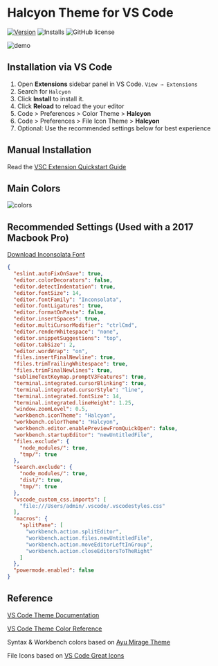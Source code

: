 # Halcyon Theme for VS Code

[![Version](https://vsmarketplacebadge.apphb.com/version/brittanychiang.halcyon-vscode.svg)](https://marketplace.visualstudio.com/items?itemName=brittanychiang.halcyon-vscode)
![Installs](https://vsmarketplacebadge.apphb.com/installs/brittanychiang.halcyon-vscode.svg)
![GitHub license](https://img.shields.io/github/license/bchiang7/halcyon-vscode.svg)

![demo](https://raw.githubusercontent.com/bchiang7/halcyon-vscode/master/images/demo.png)

## Installation via VS Code

1. Open **Extensions** sidebar panel in VS Code. `View → Extensions`
1. Search for `Halcyon`
1. Click **Install** to install it.
1. Click **Reload** to reload the your editor
1. Code > Preferences > Color Theme > **Halcyon**
1. Code > Preferences > File Icon Theme > **Halcyon**
1. Optional: Use the recommended settings below for best experience

## Manual Installation

Read the [VSC Extension Quickstart Guide](https://github.com/bchiang7/halcyon-vscode/blob/master/vsc-extension-quickstart.md)

## Main Colors

![colors](https://raw.githubusercontent.com/bchiang7/halcyon-vscode/master/images/colors.png)

## Recommended Settings (Used with a 2017 Macbook Pro)

[Download Inconsolata Font](https://fonts.google.com/specimen/Inconsolata)

```json
{
  "eslint.autoFixOnSave": true,
  "editor.colorDecorators": false,
  "editor.detectIndentation": true,
  "editor.fontSize": 14,
  "editor.fontFamily": "Inconsolata",
  "editor.fontLigatures": true,
  "editor.formatOnPaste": false,
  "editor.insertSpaces": true,
  "editor.multiCursorModifier": "ctrlCmd",
  "editor.renderWhitespace": "none",
  "editor.snippetSuggestions": "top",
  "editor.tabSize": 2,
  "editor.wordWrap": "on",
  "files.insertFinalNewline": true,
  "files.trimTrailingWhitespace": true,
  "files.trimFinalNewlines": true,
  "sublimeTextKeymap.promptV3Features": true,
  "terminal.integrated.cursorBlinking": true,
  "terminal.integrated.cursorStyle": "line",
  "terminal.integrated.fontSize": 14,
  "terminal.integrated.lineHeight": 1.25,
  "window.zoomLevel": 0.5,
  "workbench.iconTheme": "Halcyon",
  "workbench.colorTheme": "Halcyon",
  "workbench.editor.enablePreviewFromQuickOpen": false,
  "workbench.startupEditor": "newUntitledFile",
  "files.exclude": {
    "node_modules/": true,
    "tmp/": true
  },
  "search.exclude": {
    "node_modules/": true,
    "dist/": true,
    "tmp/": true
  },
  "vscode_custom_css.imports": [
    "file:///Users/admin/.vscode/.vscodestyles.css"
  ],
  "macros": {
    "splitPane": [
      "workbench.action.splitEditor",
      "workbench.action.files.newUntitledFile",
      "workbench.action.moveEditorLeftInGroup",
      "workbench.action.closeEditorsToTheRight"
    ]
  },
  "powermode.enabled": false
}
```

## Reference

[VS Code Theme Documentation](https://code.visualstudio.com/docs/extensions/themes-snippets-colorizers)

[VS Code Theme Color Reference](https://code.visualstudio.com/docs/getstarted/theme-color-reference)

Syntax & Workbench colors based on [Ayu Mirage Theme](https://github.com/teabyii/vscode-ayu)

File Icons based on [VS Code Great Icons](https://github.com/EmmanuelBeziat/vscode-great-icons)
